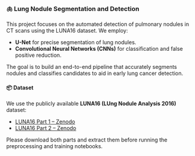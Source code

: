 ### 🫁 Lung Nodule Segmentation and Detection

This project focuses on the automated detection of pulmonary nodules in CT scans using the LUNA16 dataset. We employ:

* **U-Net** for precise segmentation of lung nodules.
* **Convolutional Neural Networks (CNNs)** for classification and false positive reduction.

The goal is to build an end-to-end pipeline that accurately segments nodules and classifies candidates to aid in early lung cancer detection.

#### 📦 Dataset

We use the publicly available **LUNA16 (LUng Nodule Analysis 2016)** dataset:

* [LUNA16 Part 1 – Zenodo](https://zenodo.org/records/3723295)
* [LUNA16 Part 2 – Zenodo](https://zenodo.org/records/4121926)

Please download both parts and extract them before running the preprocessing and training notebooks.

